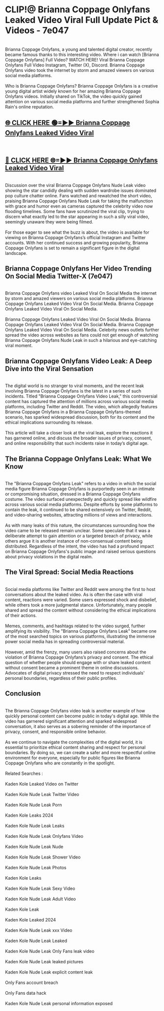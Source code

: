# CLIP!@ Brianna Coppage Onlyfans Leaked Video Viral Full Update Pict & Videos - 7e047
<br>
Brianna Coppage Onlyfans, a young and talented digital creator, recently became famous thanks to this interesting video. Where i can watch [Brianna Coppage Onlyfans] Full Video? WATCH HERE! Viral Brianna Coppage Onlyfans Full Video Instagram, Twitter (X), Discord. Brianna Coppage Onlyfans video took the internet by storm and amazed viewers on various social media platforms.
<br><br>
Who is Brianna Coppage Onlyfans? Brianna Coppage Onlyfans is a creative young digital artist widely known for her amazing Brianna Coppage Onlyfans videos. Initially shared on TikTok, the video quickly gained attention on various social media platforms and further strengthened Sophia Rain's online reputation.
<br>
<h2><a href="https://bestclip.site?title=Brianna_Coppage_Onlyfans">🌐 CLICK HERE 🟢=►► Brianna Coppage Onlyfans Leaked Video Viral</a></h2>
<br>
<h2><a href="https://bestclip.site?title=Brianna_Coppage_Onlyfans">🔴 CLICK HERE 🌐=►► Brianna Coppage Onlyfans Leaked Video Viral</a></h2>
<br>
Discussion over the viral Brianna Coppage Onlyfans Nude Leak video showing the star candidly dealing with sudden wardrobe issues dominated pop culture chatter online. Fans watched and rewatched the short video, praising Brianna Coppage Onlyfans Nude Leak for taking the malfunction with grace and humor even as cameras captured the celebrity video now flooding timelines. Some fans have scrutinized the viral clip, trying to discern what exactly led to the star appearing in such a silly viral video, seemingly unaware they were being filmed.
<br><br>
For those eager to see what the buzz is about, the video is available for viewing on Brianna Coppage Onlyfans’s official Instagram and Twitter accounts. With her continued success and growing popularity, Brianna Coppage Onlyfans is set to remain a significant figure in the digital landscape.
<br>
<h2>Brianna Coppage Onlyfans Her Video Trending On Social Media Twitter-X (7e047)</h2>
<br>
Brianna Coppage Onlyfans video Leaked Viral On Social Media the internet by storm and amazed viewers on various social media platforms. Brianna Coppage Onlyfans Leaked Video Viral On Social Media. Brianna Coppage Onlyfans Leaked Video Viral On Social Media.
<br><br>
Brianna Coppage Onlyfans Leaked Video Viral On Social Media. Brianna Coppage Onlyfans Leaked Video Viral On Social Media. Brianna Coppage Onlyfans Leaked Video Viral On Social Media. Celebrity news outlets further spread the video across websites as fans could not get enough of watching Brianna Coppage Onlyfans Nude Leak in such a hilarious and eye-catching viral moment.
<br>
<h2>Brianna Coppage Onlyfans Video Leak: A Deep Dive into the Viral Sensation</h2>
<br>
The digital world is no stranger to viral moments, and the recent leak involving Brianna Coppage Onlyfans is the latest in a series of such incidents. Titled "Brianna Coppage Onlyfans Video Leak," this controversial content has captured the attention of millions across various social media platforms, including Twitter and Reddit. The video, which allegedly features Brianna Coppage Onlyfans in a Brianna Coppage Onlyfans-themed scenario, has sparked widespread discussion, both for its content and the ethical implications surrounding its release.
<br><br>
This article will take a closer look at the viral leak, explore the reactions it has garnered online, and discuss the broader issues of privacy, consent, and online responsibility that such incidents raise in today’s digital age.
<br>
<h2>The Brianna Coppage Onlyfans Leak: What We Know</h2>
<br>
The "Brianna Coppage Onlyfans Leak" refers to a video in which the social media figure Brianna Coppage Onlyfans is purportedly seen in an intimate or compromising situation, dressed in a Brianna Coppage Onlyfans costume. The video surfaced unexpectedly and quickly spread like wildfire across various social media platforms. Despite efforts by some platforms to contain the leak, it continued to be shared extensively on Twitter, Reddit, and video-sharing websites, attracting millions of views and interactions.
<br><br>
As with many leaks of this nature, the circumstances surrounding how the video came to be released remain unclear. Some speculate that it was a deliberate attempt to gain attention or a targeted breach of privacy, while others argue it is another instance of non-consensual content being distributed. Regardless of the intent, the video has had a profound impact on Brianna Coppage Onlyfans's public image and raised serious questions about privacy violations in the digital realm.
<br>
<h2>The Viral Spread: Social Media Reactions</h2>
<br>
Social media platforms like Twitter and Reddit were among the first to host conversations about the leaked video. As is often the case with viral content, reactions were varied. Some users expressed shock and disbelief, while others took a more judgmental stance. Unfortunately, many people shared and spread the content without considering the ethical implications of their actions.
<br><br>
Memes, comments, and hashtags related to the video surged, further amplifying its visibility. The "Brianna Coppage Onlyfans Leak" became one of the most searched topics on various platforms, illustrating the immense power social media has in spreading controversial material.
<br><br>
However, amid the frenzy, many users also raised concerns about the violation of Brianna Coppage Onlyfans’s privacy and consent. The ethical question of whether people should engage with or share leaked content without consent became a prominent theme in online discussions. Advocates of digital privacy stressed the need to respect individuals' personal boundaries, regardless of their public profiles.
<br>
<h2>Conclusion</h2>
<br>
The Brianna Coppage Onlyfans video leak is another example of how quickly personal content can become public in today's digital age. While the video has garnered significant attention and sparked widespread conversation, it also serves as a sobering reminder of the importance of privacy, consent, and responsible online behavior.
<br><br>
As we continue to navigate the complexities of the digital world, it is essential to prioritize ethical content sharing and respect for personal boundaries. By doing so, we can create a safer and more respectful online environment for everyone, especially for public figures like Brianna Coppage Onlyfans who are constantly in the spotlight.
<br><br>
Related Searches :
<br><br>
Kaden Kole Leaked Video on Twitter
<br><br>
Kaden Kole Nude Leak Twitter Video
<br><br>
Kaden Kole Nude Leak Porn
<br><br>
Kaden Kole Leaks 2024
<br><br>
Kaden Kole Nude Leak Leaks
<br><br>
Kaden Kole Nude Leak Onlyfans Video
<br><br>
Kaden Kole Nude Leak Nude
<br><br>
Kaden Kole Nude Leak Shower Video
<br><br>
Kaden Kole Nude Leak Photos
<br><br>
Kaden Kole Leaks
<br><br>
Kaden Kole Nude Leak Sexy Video
<br><br>
Kaden Kole Nude Leak Adult Video
<br><br>
Kaden Kole Leak
<br><br>
Kaden Kole Leaked 2024
<br><br>
Kaden Kole Nude Leak xxx Video
<br><br>
Kaden Kole Nude Leak Leaked
<br><br>
Kaden Kole Nude Leak Only Fans leak video
<br><br>
Kaden Kole Nude Leak leaked pictures
<br><br>
Kaden Kole Nude Leak explicit content leak
<br><br>
Only Fans account breach
<br><br>
Only Fans data hack
<br><br>
Kaden Kole Nude Leak personal information exposed